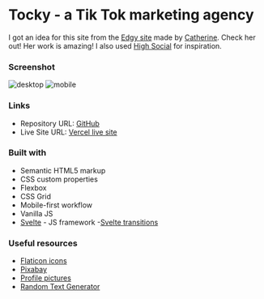 # Tocky - a Tik Tok marketing agency

I got an idea for this site from the [Edgy site](https://catherineisonline.github.io/edgy/) made by [Catherine](https://github.com/catherineisonline). Check her out! Her work is amazing! I also used [High Social](https://www.highsocial.com) for inspiration.


### Screenshot

![desktop]()
![mobile]()


### Links

- Repository URL: [GitHub](https://github.com/zuzexx/Tocky)
- Live Site URL: [Vercel live site]()

### Built with

- Semantic HTML5 markup
- CSS custom properties
- Flexbox
- CSS Grid
- Mobile-first workflow
- Vanilla JS
- [Svelte](https://svelte.dev/) - JS framework
-[Svelte transitions](https://www.npmjs.com/package/svelte-transitions)

### Useful resources

- [Flaticon icons](https://www.flaticon.com/)
- [Pixabay](https://pixabay.com/)
- [Profile pictures](https://unsplash.com/s/photos/persona)
- [Random Text Generator](https://www.blindtextgenerator.com/lorem-ipsum)
<!--[On hover effect for pics](https://svelte.dev/repl/41a12ececb8744d7bc937933ad2ffa49?version=3.22.3)-->